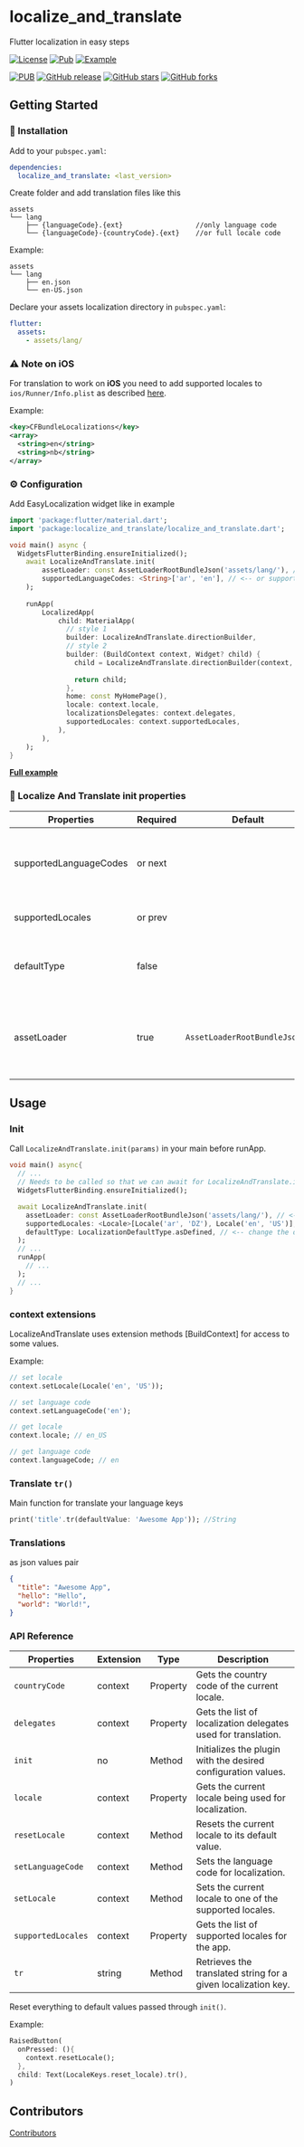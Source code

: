 # localize_and_translate

Flutter localization in easy steps

[![License](https://img.shields.io/github/license/msayed-net/localize_and_translate?style=for-the-badge)](https://github.com/msayed-net)
[![Pub](https://img.shields.io/badge/PUB-pub-blue?style=for-the-badge)](https://pub.dev/packages/localize_and_translate)
[![Example](https://img.shields.io/badge/Example-Ex-success?style=for-the-badge)](https://pub.dev/packages/localize_and_translate/example)

[![PUB](https://img.shields.io/pub/v/localize_and_translate.svg?style=for-the-badge)](https://pub.dev/packages/localize_and_translate)
[![GitHub release](https://img.shields.io/github/v/release/msayed-net/localize_and_translate?style=for-the-badge)](https://github.com/msayed-net/localize_and_translate/releases)
[![GitHub stars](https://img.shields.io/github/stars/msayed-net/localize_and_translate?style=for-the-badge)](https://github.com/msayed-net/localize_and_translate)
[![GitHub forks](https://img.shields.io/github/forks/msayed-net/localize_and_translate?style=for-the-badge)](https://github.com/msayed-net/localize_and_translate)

<!-- [![Build Status](https://img.shields.io/endpoint.svg?url=https%3A%2F%2Factions-badge.atrox.dev%2Fmsayed-net%2FLocalize%2FAnd%2FTranslate%2Fbadge%3Fref%3Dmain&style=for-the-badge)](https://actions-badge.atrox.dev/msayed-net/localize_and_translate/goto?ref=main) -->

## Getting Started

### 🔩 Installation

Add to your `pubspec.yaml`:

```yaml
dependencies:
  localize_and_translate: <last_version>
```

Create folder and add translation files like this

```
assets
└── lang
    ├── {languageCode}.{ext}                  //only language code
    └── {languageCode}-{countryCode}.{ext}    //or full locale code
```

Example:

```
assets
└── lang
    ├── en.json
    └── en-US.json 
```

Declare your assets localization directory in `pubspec.yaml`:

```yaml
flutter:
  assets:
    - assets/lang/
```

### ⚠️ Note on **iOS**

For translation to work on **iOS** you need to add supported locales to
`ios/Runner/Info.plist` as described [here](https://flutter.dev/docs/development/accessibility-and-localization/internationalization#specifying-supportedlocales).

Example:

```xml
<key>CFBundleLocalizations</key>
<array>
  <string>en</string>
  <string>nb</string>
</array>
```

### ⚙️ Configuration 

Add EasyLocalization widget like in example

```dart
import 'package:flutter/material.dart';
import 'package:localize_and_translate/localize_and_translate.dart';

void main() async {
  WidgetsFlutterBinding.ensureInitialized();
    await LocalizeAndTranslate.init(
        assetLoader: const AssetLoaderRootBundleJson('assets/lang/'), // <-- change the path of the translation files
        supportedLanguageCodes: <String>['ar', 'en'], // <-- or supportedLocales: [Locale('ar', 'DZ'), Locale('en', 'US')],
    );
  
    runApp(
        LocalizedApp(
            child: MaterialApp(
              // style 1
              builder: LocalizeAndTranslate.directionBuilder,
              // style 2
              builder: (BuildContext context, Widget? child) {
                child = LocalizeAndTranslate.directionBuilder(context, child);
        
                return child;
              },
              home: const MyHomePage(),
              locale: context.locale,
              localizationsDelegates: context.delegates,
              supportedLocales: context.supportedLocales,
            ),
        ),
    );
}
```

[**Full example**](https://github.com/msayed-net/localize_and_translate/tree/main/example)

### 📜 Localize And Translate init properties

| Properties              | Required | Default                       | Description                                                                                                                                                            |
|-------------------------|----------|-------------------------------|------------------------------------------------------------------------------------------------------------------------------------------------------------------------|
| supportedLanguageCodes  | or next  |                               | List of supported languages to be converted to locales.                                                                                                                |
| supportedLocales        | or prev  |                               | List of supported locales.                                                                                                                                             |
| defaultType             | false    |                               | Path to your folder with localization files.                                                                                                                           |
| assetLoader             | true     | `AssetLoaderRootBundleJson()` | Class loader for localization values. You can create your own class.                                                                                                   |

## Usage

### Init

Call `LocalizeAndTranslate.init(params)` in your main before runApp.

```dart
void main() async{
  // ...
  // Needs to be called so that we can await for LocalizeAndTranslate.init();
  WidgetsFlutterBinding.ensureInitialized();

  await LocalizeAndTranslate.init(
    assetLoader: const AssetLoaderRootBundleJson('assets/lang/'), // <-- change the path of the translation files
    supportedLocales: <Locale>[Locale('ar', 'DZ'), Locale('en', 'US')], // <-- or  supportedLanguageCodes: <String>['ar', 'en'],
    defaultType: LocalizationDefaultType.asDefined, // <-- change the default type
  );
  // ...
  runApp(
    // ...
  );
  // ...
}
```

### context extensions

LocalizeAndTranslate uses extension methods [BuildContext] for access to some values.


Example:

```dart
// set locale
context.setLocale(Locale('en', 'US'));

// set language code
context.setLanguageCode('en');

// get locale
context.locale; // en_US

// get language code
context.languageCode; // en
```


### Translate `tr()`

Main function for translate your language keys

```dart
print('title'.tr(defaultValue: 'Awesome App')); //String
```

### Translations

as json values pair

```json
{
  "title": "Awesome App",
  "hello": "Hello",
  "world": "World!",
}
```


### API Reference

| Properties         | Extension | Type     | Description                                                    |
|--------------------|-----------|----------|----------------------------------------------------------------|
| `countryCode`      | context   | Property | Gets the country code of the current locale.                   |
| `delegates`        | context   | Property | Gets the list of localization delegates used for translation.  |
| `init`             | no        | Method   | Initializes the plugin with the desired configuration values.  |
| `locale`           | context   | Property | Gets the current locale being used for localization.           |
| `resetLocale`      | context   | Method   | Resets the current locale to its default value.                |
| `setLanguageCode`  | context   | Method   | Sets the language code for localization.                       |
| `setLocale`        | context   | Method   | Sets the current locale to one of the supported locales.       |
| `supportedLocales` | context   | Property | Gets the list of supported locales for the app.                |
| `tr`               | string    | Method   | Retrieves the translated string for a given localization key.  |


Reset everything to default values passed through `init()`.

Example:

```dart
RaisedButton(
  onPressed: (){
    context.resetLocale();
  },
  child: Text(LocaleKeys.reset_locale).tr(),
)
```
## Contributors

[Contributors](https://github.com/msayed-net/localize_and_translate/graphs/contributors)